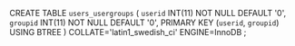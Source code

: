CREATE TABLE `users_usergroups` (
	`userid` INT(11) NOT NULL DEFAULT '0',
	`groupid` INT(11) NOT NULL DEFAULT '0',
	PRIMARY KEY (`userid`, `groupid`) USING BTREE
)
COLLATE='latin1_swedish_ci'
ENGINE=InnoDB
;
